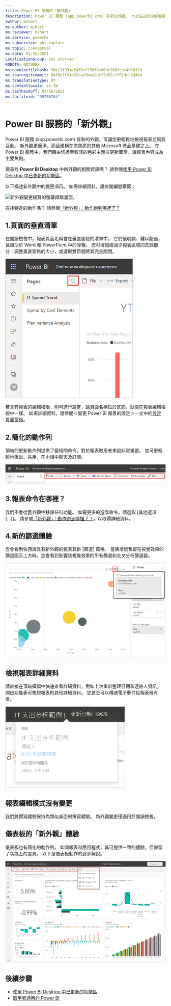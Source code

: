 ```yaml
---
title: Power BI 服務的「新外觀」
description: Power BI 服務 (app.powerbi.com) 有新的外觀。 本文描述如何使用新外觀巡覽報表。
author: mihart
ms.author: mihart
ms.reviewer: mihart
ms.service: powerbi
ms.subservice: pbi-explore
ms.topic: conceptual
ms.date: 01/25/2021
LocalizationGroup: Get started
ROBOTS: NOINDEX
ms.openlocfilehash: 5de13f991e5439cf25bf8c00dc260fccc4918318
ms.sourcegitcommit: 84f0e7f31e62cae3bea2dcf2d62c2f023cc2d404
ms.translationtype: MT
ms.contentlocale: zh-TW
ms.lasthandoff: 01/26/2021
ms.locfileid: "98780764"
---
```

# <a name="the-new-look-of-the-power-bi-service"></a>Power BI 服務的「新外觀」

Power BI 服務 (app.powerbi.com) 有新的外觀，可讓您更輕鬆地檢視報表並與其互動。 新外觀更簡潔，而且建構在您熟悉的其他 Microsoft 產品基礎之上。 在 Power BI 服務中，我們藉由切換至較淺的色彩主題並更新圖示，讓報表內容成為主要焦點。 

要尋找 **Power BI Desktop** 中新外觀的相關資訊嗎？ 請參閱[使用 Power BI Desktop 中已更新的功能區](../create-reports/desktop-ribbon.md)。

以下概述新外觀中的變更項目。 如需詳細資料，請參閱編號章節：

![新外觀變更總覽的螢幕擷取畫面。](media/service-new-look/power-bi-new-look-changes-callouts.png)

在找特定的動作嗎？ 請參閱[「新外觀」：動作跑到哪裡了？](service-new-look-where-actions.md)

## <a name="1-vertical-list-of-pages"></a>1.頁面的垂直清單 
在閱讀檢視中，報表頁面名稱會在垂直窗格的清單中。 它們很明顯、難以錯過，且類似於 Word 和 PowerPoint 中的導覽。 您可增加或減少報表區域的其餘部分：調整垂直窗格的大小，或選取雙箭號將其完全關閉。

![報表頁面名稱沿著側邊顯示的螢幕擷取畫面。](media/service-new-look/power-bi-new-look-report-pages.png)

若具有報表的編輯權限，則可進行設定，讓頁面名稱位於底部，就像在報表編輯檢視中一樣。 如需詳細資料，請參閱＜變更 Power BI 報表的設定＞一文中的[設定頁面窗格](../create-reports/power-bi-report-settings.md#set-the-pages-pane)。

## <a name="2-simplified-action-bar"></a>2.簡化的動作列 

頂端的更新動作列提供了最相關命令，對於報表取用者來說非常重要。 您可更輕鬆地匯出、共用、在小組中聊天及訂閱。 

![新動作列的螢幕擷取畫面。](media/service-new-look/power-bi-new-look-action-bar.png)

## <a name="3-where-are-the-report-commands"></a>3.報表命令在哪裡？

我們不會從舊外觀中移除任何功能。 如需更多的進階命令，請選取 [其他選項 (...)]。 請參閱[「新外觀」：動作跑到哪裡了？](service-new-look-where-actions.md)，以取得詳細資料。

## <a name="4-new-filter-experience"></a>4.新的篩選體驗

您會看到依預設具有新外觀的報表其新 [篩選] 窗格。 當將滑鼠暫留在視覺效果的篩選圖示上方時，您會看到影響該視覺效果的所有篩選和交叉分析篩選器。

![影響該視覺效果的所有篩選和交叉分析篩選器其螢幕擷取畫面。](media/service-new-look/power-bi-new-look-filters.png)

## <a name="view-report-details"></a>檢視報表詳細資料 

請直接在頂端橫幅中快速查看詳細資料，例如上次重新整理日期和連絡人資訊。  開啟功能表可檢視報表的其他詳細資料。 您甚至可以傳送電子郵件給報表擁有者。

![檢視報表詳細資料的螢幕擷取畫面。](media/service-new-look/power-bi-new-look-metadata.png)

## <a name="no-changes-to-report-edit-mode"></a>報表編輯模式沒有變更 

我們將撰寫體驗保持為類似桌面的撰寫體驗。 新外觀變更僅適用於閱讀檢視。

## <a name="dashboard-new-look-experience"></a>儀表板的「新外觀」體驗 

儀表板也有簡化的動作列。 如同報表和應用程式，其可提供一致的體驗，但保留了功能上的差異。 以下是儀表板動作的逐步解說。
 
![新外觀中儀表板動作列的螢幕擷取畫面。](media/service-new-look/power-bi-dashboard-action-bar-new.png)

## <a name="next-steps"></a>後續步驟

- [使用 Power BI Desktop 中已更新的功能區](../create-reports/desktop-ribbon.md)
- [取用者適用的 Power BI](end-user-consumer.md)
